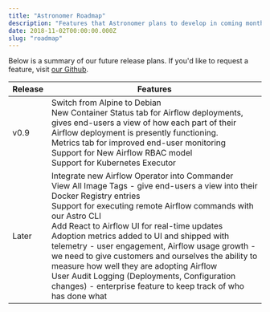 ```yaml
---
title: "Astronomer Roadmap"
description: "Features that Astronomer plans to develop in coming months."
date: 2018-11-02T00:00:00.000Z
slug: "roadmap"
---
```


Below is a summary of our future release plans. If you'd like to request a feature,
visit [our Github](https://github.com/astronomer/astronomer/issues).

| Release | Features |
|---------------------------|------------|
| v0.9 | Switch from Alpine to Debian<br />New Container Status tab for Airflow deployments, gives end-users a view of how each part of their Airflow deployment is presently functioning.<br />Metrics tab for improved end-user monitoring<br />Support for New Airflow RBAC model<br />Support for Kubernetes Executor<br /> |
| Later | Integrate new Airflow Operator into Commander<br />View All Image Tags - give end-users a view into their Docker Registry entries<br />Support for executing remote Airflow commands with our Astro CLI<br />Add React to Airflow UI for real-time updates<br />Adoption metrics added to UI and shipped with telemetry - user engagement, Airflow usage growth - we need to give customers and ourselves the ability to measure how well they are adopting Airflow<br />User Audit Logging (Deployments, Configuration changes) - enterprise feature to keep track of who has done what |
